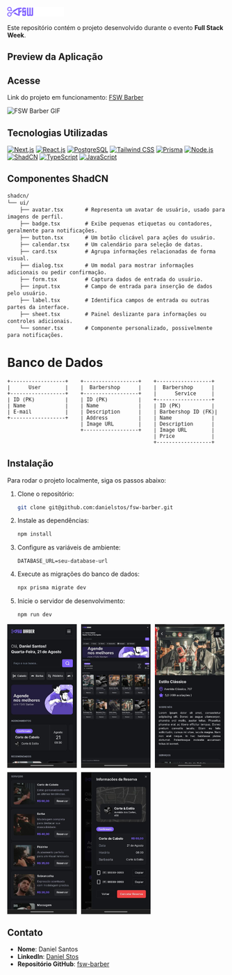 ![FSW Barber logo](./public/logo.png)


Este repositório contém o projeto desenvolvido durante o evento **Full Stack Week**.


## Preview da Aplicação
## Acesse


Link do  projeto em funcionamento: [FSW Barber](https://fsw-barber-omega-gold.vercel.app/)




![FSW Barber GIF](./public/FSW-Barber.gif)






## Tecnologias Utilizadas


[![Next.js](https://img.shields.io/badge/Next.js-000000?style=flat&logo=nextdotjs&logoColor=white)](https://nextjs.org/)
[![React.js](https://img.shields.io/badge/React.js-61DAFB?style=flat&logo=react&logoColor=white)](https://reactjs.org/)
[![PostgreSQL](https://img.shields.io/badge/PostgreSQL-4169E1?style=flat&logo=postgresql&logoColor=white)](https://www.postgresql.org/)
[![Tailwind CSS](https://img.shields.io/badge/Tailwind%20CSS-06B6D4?style=flat&logo=tailwindcss&logoColor=white)](https://tailwindcss.com/)
[![Prisma](https://img.shields.io/badge/Prisma-2D3748?style=flat&logo=prisma&logoColor=white)](https://www.prisma.io/)
[![Node.js](https://img.shields.io/badge/Node.js-339933?style=flat&logo=node.js&logoColor=white)](https://nodejs.org/)
[![ShadCN](https://img.shields.io/badge/ShadCN-FF6B6B?style=flat&logoColor=white)](https://ui.shadcn.com/)
[![TypeScript](https://img.shields.io/badge/TypeScript-3178C6?style=flat&logo=typescript&logoColor=white)](https://www.typescriptlang.org/)
[![JavaScript](https://img.shields.io/badge/JavaScript-F7DF1E?style=flat&logo=javascript&logoColor=black)](https://developer.mozilla.org/en-US/docs/Web/JavaScript)






##  Componentes ShadCN


```plaintext
shadcn/
└── ui/
    ├── avatar.tsx       # Representa um avatar de usuário, usado para imagens de perfil.
    ├── badge.tsx        # Exibe pequenas etiquetas ou contadores, geralmente para notificações.
    ├── button.tsx       # Um botão clicável para ações do usuário.
    ├── calendar.tsx     # Um calendário para seleção de datas.
    ├── card.tsx         # Agrupa informações relacionadas de forma visual.
    ├── dialog.tsx       # Um modal para mostrar informações adicionais ou pedir confirmação.
    ├── form.tsx         # Captura dados de entrada do usuário.
    ├── input.tsx        # Campo de entrada para inserção de dados pelo usuário.
    ├── label.tsx        # Identifica campos de entrada ou outras partes da interface.
    ├── sheet.tsx        # Painel deslizante para informações ou controles adicionais.
    └── sonner.tsx       # Componente personalizado, possivelmente para notificações.
```
#  Banco de Dados
<small>
<pre>
+------------------+    +------------------+    +------------------+    +------------------+
|      User        |    |  Barbershop      |    |  Barbershop      |    |     Booking      |
+------------------+    +------------------+    |      Service     |    +------------------+
| ID (PK)          |    | ID (PK)          |    +------------------+    | ID (PK)          |
| Name             |    | Name             |    | ID (PK)          |    | Service ID (FK)  |
| E-mail           |    | Description      |    | Barbershop ID (FK)|   | Barbershop ID (FK)|
+------------------+    | Address          |    | Name             |    | User ID (FK)     |
                        | Image URL        |    | Description      |    | Date             |
                        +------------------+    | Image URL        |    +------------------+
                                                | Price            |
                                                +------------------+
</pre>
</small>


## Instalação


Para rodar o projeto localmente, siga os passos abaixo:


1. Clone o repositório:
    ```bash
    git clone git@github.com:danielstos/fsw-barber.git
    ```


2. Instale as dependências:
    ```bash
    npm install
    ```


3. Configure as variáveis de ambiente:
    ```plaintext
    DATABASE_URL=seu-database-url
    ```


4. Execute as migrações do banco de dados:
    ```bash
    npx prisma migrate dev
    ```


5. Inicie o servidor de desenvolvimento:
    ```bash
    npm run dev
    ```








<div style="display: flex; flex-wrap: wrap; gap: 10px;">
    <img src="./public/barber-preview00.jpeg" alt="FSW Barber PNG" width="160px"/>
    <img src="./public/barber-preview01.jpeg" alt="FSW Barber PNG" width="160px"/>
    <img src="./public/barber-preview02.jpeg" alt="FSW Barber PNG" width="160px"/>
    <img src="./public/barber-preview03.jpeg" alt="FSW Barber PNG" width="160px"/>
    <img src="./public/barber-preview04.jpeg" alt="FSW Barber PNG" width="160px"/>
</div>


## Contato


- **Nome**: Daniel Santos
- **LinkedIn**: [Daniel Stos](https://www.linkedin.com/in/daniel-stos/)
- **Repositório GitHub**: [fsw-barber](https://github.com/danielstos/fsw-barber)




